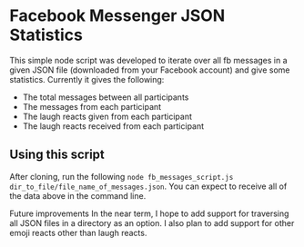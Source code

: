 # Facebook Messenger JSON Statistics

This simple node script was developed to iterate over all fb messages in a given JSON file (downloaded from your Facebook account) and give some statistics.
Currently it gives the following:
 - The total messages between all participants
 - The messages from each participant
 - The laugh reacts given from each participant
 - The laugh reacts received from each participant

## Using this script
After cloning, run the following 
`node fb_messages_script.js dir_to_file/file_name_of_messages.json`.
You can expect to receive all of the data above in the command line.

Future improvements
In the near term, I hope to add support for traversing all JSON files in a directory as an option. I also plan to add support for other emoji reacts other than laugh reacts. 
